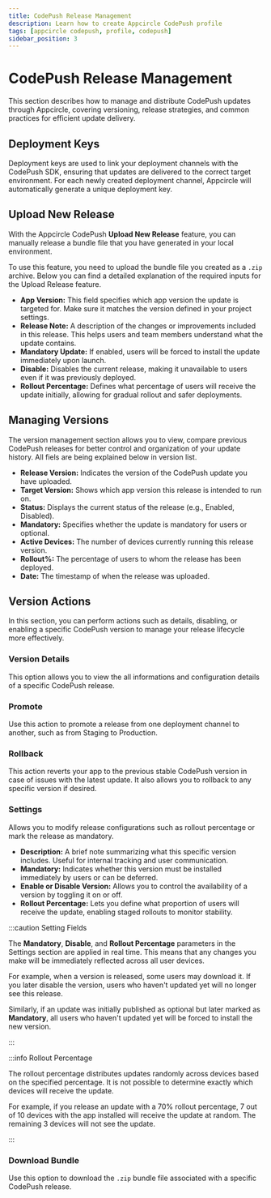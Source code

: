 ```yaml
---
title: CodePush Release Management
description: Learn how to create Appcircle CodePush profile
tags: [appcircle codepush, profile, codepush]
sidebar_position: 3
---
```


# CodePush Release Management

This section describes how to manage and distribute CodePush updates through Appcircle, covering versioning, release strategies, and common practices for efficient update delivery.


## Deployment Keys

Deployment keys are used to link your deployment channels with the CodePush SDK, ensuring that updates are delivered to the correct target environment. For each newly created deployment channel, Appcircle will automatically generate a unique deployment key.

<Screenshot url='https://cdn.appcircle.io/docs/assets/BE6122-deploymentKeys.png' />

<Screenshot url='https://cdn.appcircle.io/docs/assets/BE6122-deploymentKeysDetails.png' />

## Upload New Release

With the Appcircle CodePush **Upload New Release** feature, you can manually release a bundle file that you have generated in your local environment.

<Screenshot url='https://cdn.appcircle.io/docs/assets/BE6122-newRelease.png' />

To use this feature, you need to upload the bundle file you created as a `.zip` archive. Below you can find a detailed explanation of the required inputs for the Upload Release feature.

<Screenshot url='https://cdn.appcircle.io/docs/assets/BE6122-newReleaseDetails.png' />

- **App Version:** This field specifies which app version the update is targeted for. Make sure it matches the version defined in your project settings.
- **Release Note:** A description of the changes or improvements included in this release. This helps users and team members understand what the update contains.
- **Mandatory Update:** If enabled, users will be forced to install the update immediately upon launch.
- **Disable:** Disables the current release, making it unavailable to users even if it was previously deployed.
- **Rollout Percentage:** Defines what percentage of users will receive the update initially, allowing for gradual rollout and safer deployments.

## Managing Versions

The version management section allows you to view, compare previous CodePush releases for better control and organization of your update history. All fiels are being explained below in version list.

<Screenshot url='https://cdn.appcircle.io/docs/assets/BE6122-versionList.png' />

- **Release Version:** Indicates the version of the CodePush update you have uploaded.
- **Target Version:** Shows which app version this release is intended to run on.
- **Status:** Displays the current status of the release (e.g., Enabled, Disabled).
- **Mandatory:** Specifies whether the update is mandatory for users or optional.
- **Active Devices:** The number of devices currently running this release version.
- **Rollout%:** The percentage of users to whom the release has been deployed.
- **Date:** The timestamp of when the release was uploaded.


## Version Actions

In this section, you can perform actions such as details, disabling, or enabling a specific CodePush version to manage your release lifecycle more effectively.

<Screenshot url='https://cdn.appcircle.io/docs/assets/BE6122-versionActions.png' />

### Version Details
This option allows you to view the all informations and configuration details of a specific CodePush release.

<Screenshot url='https://cdn.appcircle.io/docs/assets/BE6122-versionDetails.png' />

### Promote
Use this action to promote a release from one deployment channel to another, such as from Staging to Production.

<Screenshot url='https://cdn.appcircle.io/docs/assets/BE6122-promote.png' />

### Rollback
This action reverts your app to the previous stable CodePush version in case of issues with the latest update. It also allows you to rollback to any specific version if desired.

<Screenshot url='https://cdn.appcircle.io/docs/assets/BE6122-rollback.png' />

### Settings
Allows you to modify release configurations such as rollout percentage or mark the release as mandatory.

<Screenshot url='https://cdn.appcircle.io/docs/assets/BE6122-settingsNew.png' />

- **Description:** A brief note summarizing what this specific version includes. Useful for internal tracking and user communication.
- **Mandatory:** Indicates whether this version must be installed immediately by users or can be deferred.
- **Enable or Disable Version:** Allows you to control the availability of a version by toggling it on or off.
- **Rollout Percentage:** Lets you define what proportion of users will receive the update, enabling staged rollouts to monitor stability.

:::caution Setting Fields

The **Mandatory**, **Disable**, and **Rollout Percentage** parameters in the Settings section are applied in real time. This means that any changes you make will be immediately reflected across all user devices.

For example, when a version is released, some users may download it. If you later disable the version, users who haven't updated yet will no longer see this release.

Similarly, if an update was initially published as optional but later marked as **Mandatory**, all users who haven't updated yet will be forced to install the new version.

:::

:::info Rollout Percentage

The rollout percentage distributes updates randomly across devices based on the specified percentage. It is not possible to determine exactly which devices will receive the update.

For example, if you release an update with a 70% rollout percentage, 7 out of 10 devices with the app installed will receive the update at random. The remaining 3 devices will not see the update.

:::

### Download Bundle
Use this option to download the `.zip` bundle file associated with a specific CodePush release.

<Screenshot url='https://cdn.appcircle.io/docs/assets/BE6122-downloadBundle.png' />


